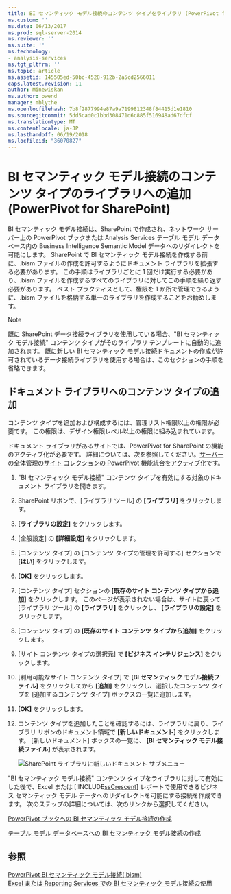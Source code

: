 ```yaml
---
title: BI セマンティック モデル接続のコンテンツ タイプをライブラリ (PowerPivot for SharePoint) に追加 |Microsoft ドキュメント
ms.custom: ''
ms.date: 06/13/2017
ms.prod: sql-server-2014
ms.reviewer: ''
ms.suite: ''
ms.technology:
- analysis-services
ms.tgt_pltfrm: ''
ms.topic: article
ms.assetid: 145505ed-50bc-4528-912b-2a5cd2566011
caps.latest.revision: 11
author: Minewiskan
ms.author: owend
manager: mblythe
ms.openlocfilehash: 7b8f2877994e87a9a7199812348f84415d1e1810
ms.sourcegitcommit: 5dd5cad0c1bbd308471d6c885f516948ad67dfcf
ms.translationtype: MT
ms.contentlocale: ja-JP
ms.lasthandoff: 06/19/2018
ms.locfileid: "36070827"
---
```

# <a name="add-a-bi-semantic-model-connection-content-type-to-a-library-powerpivot-for-sharepoint"></a>BI セマンティック モデル接続のコンテンツ タイプのライブラリへの追加 (PowerPivot for SharePoint)
  BI セマンティック モデル接続は、SharePoint で作成され、ネットワーク サーバー上の PowerPivot ブックまたは Analysis Services テーブル モデル データベース内の Business Intelligence Semantic Model データへのリダイレクトを可能にします。 SharePoint で BI セマンティック モデル接続を作成する前に、.bism ファイルの作成を許可するようにドキュメント ライブラリを拡張する必要があります。 この手順はライブラリごとに 1 回だけ実行する必要があり、.bism ファイルを作成するすべてのライブラリに対してこの手順を繰り返す必要があります。 ベスト プラクティスとして、権限を 1 か所で管理できるように、.bism ファイルを格納する単一のライブラリを作成することをお勧めします。  
  
> [!NOTE]  
>  既に SharePoint データ接続ライブラリを使用している場合、"BI セマンティック モデル接続" コンテンツ タイプがそのライブラリ テンプレートに自動的に追加されます。 既に新しい BI セマンティック モデル接続ドキュメントの作成が許可されているデータ接続ライブラリを使用する場合は、このセクションの手順を省略できます。  
  
##  <a name="bkmk_addtype"></a> ドキュメント ライブラリへのコンテンツ タイプの追加  
 コンテンツ タイプを追加および構成するには、管理リスト権限以上の権限が必要です。 この権限は、デザイン権限レベル以上の権限に組み込まれています。  
  
 ドキュメント ライブラリがあるサイトでは、PowerPivot for SharePoint の機能のアクティブ化が必要です。 詳細については、次を参照してください。[サーバーの全体管理のサイト コレクションの PowerPivot 機能統合をアクティブ化](activate-power-pivot-integration-for-site-collections-in-ca.md)です。  
  
1.  "BI セマンティック モデル接続" コンテンツ タイプを有効にする対象のドキュメント ライブラリを開きます。  
  
2.  SharePoint リボンで、[ライブラリ ツール] の **[ライブラリ]** をクリックします。  
  
3.  **[ライブラリの設定]** をクリックします。  
  
4.  [全般設定] の **[詳細設定]** をクリックします。  
  
5.  [コンテンツ タイプ] の [コンテンツ タイプの管理を許可する] セクションで **[はい]** をクリックします。  
  
6.  **[OK]** をクリックします。  
  
7.  [コンテンツ タイプ] セクションの **[既存のサイト コンテンツ タイプから追加]** をクリックします。 このページが表示されない場合は、サイトに戻って [ライブラリ ツール] の **[ライブラリ]** をクリックし、 **[ライブラリの設定]** をクリックします。  
  
8.  [コンテンツ タイプ] の **[既存のサイト コンテンツ タイプから追加]** をクリックします。  
  
9. [サイト コンテンツ タイプの選択元] で **[ビジネス インテリジェンス]** をクリックします。  
  
10. [利用可能なサイト コンテンツ タイプ] で **[BI セマンティック モデル接続ファイル]** をクリックしてから **[追加]** をクリックし、選択したコンテンツ タイプを [追加するコンテンツ タイプ] ボックスの一覧に追加します。  
  
11. **[OK]** をクリックします。  
  
12. コンテンツ タイプを追加したことを確認するには、ライブラリに戻り、ライブラリ リボンのドキュメント領域で **[新しいドキュメント]** をクリックします。 [新しいドキュメント] ボックスの一覧に、 **[BI セマンティック モデル接続ファイル]** が表示されます。  
  
     ![SharePoint ライブラリに新しいドキュメント サブメニュー](../media/ssas-bismconnection-new.gif "SharePoint ライブラリに新しいドキュメント サブメニュー")  
  
 "BI セマンティック モデル接続" コンテンツ タイプをライブラリに対して有効にした後で、Excel または [!INCLUDE[ssCrescent](../../includes/sscrescent-md.md)] レポートで使用できるビジネス セマンティック モデル データへのリダイレクトを可能にする接続を作成できます。 次のステップの詳細については、次のリンクから選択してください。  
  
 [PowerPivot ブックへの BI セマンティック モデル接続の作成](create-a-bi-semantic-model-connection-to-a-power-pivot-workbook.md)  
  
 [テーブル モデル データベースへの BI セマンティック モデル接続の作成](create-a-bi-semantic-model-connection-to-a-tabular-model-database.md)  
  
## <a name="see-also"></a>参照  
 [PowerPivot BI セマンティック モデル接続&#40;.bism&#41;](power-pivot-bi-semantic-model-connection-bism.md)   
 [Excel または Reporting Services での BI セマンティック モデル接続の使用](use-a-bi-semantic-model-connection-in-excel-or-reporting-services.md)  
  
  